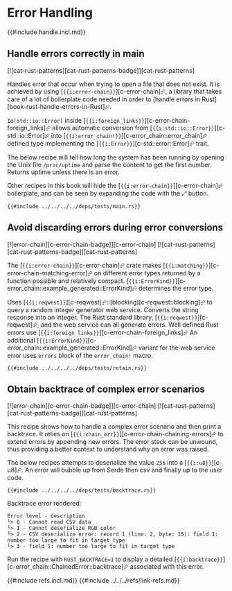 # Error Handling

{{#include handle.incl.md}}

## Handle errors correctly in main

[![cat-rust-patterns][cat-rust-patterns-badge]][cat-rust-patterns]

Handles error that occur when trying to open a file that does not exist. It is achieved by using [`{{i:error-chain}}`][c-error-chain]⮳, a library that takes care of a lot of boilerplate code needed in order to [handle errors in Rust][book-rust-handle-errors-in-Rust]⮳.

`Io(std::io::Error)` inside [`{{i:foreign_links}}`][c-error-chain-foreign_links]⮳ allows automatic conversion from [`{{i:std::io::Error}}`][c-std::io::Error]⮳ into [`{{i:error_chain!}}`][c-error_chain::error_chain]⮳ defined type implementing the [`{{i:Error}}`][c-std::error::Error]⮳ trait.

The below recipe will tell how long the system has been running by opening the Unix file `/proc/uptime` and parse the content to get the first number. Returns uptime unless there is an error.

Other recipes in this book will hide the [`{{i:error-chain}}`][c-error-chain]⮳ boilerplate, and can be seen by expanding the code with the ⤢ button.

```rust,editable
{{#include ../../../../deps/tests/main.rs}}
```

## Avoid discarding errors during error conversions

[![error-chain][c-error-chain-badge]][c-error-chain]  [![cat-rust-patterns][cat-rust-patterns-badge]][cat-rust-patterns]

The [`{{i:error-chain}}`][c-error-chain]⮳ crate makes [`{{i:matching}}`][c-error-chain-matching-error]⮳ on different error types returned by a function possible and relatively compact. [`{{i:ErrorKind}}`][c-error_chain::example_generated::ErrorKind]⮳ determines the error type.

Uses [`{{i:reqwest}}`][c-reqwest]⮳::[blocking][c-reqwest::blocking]⮳ to query a random integer generator web service. Converts the string response into an integer. The Rust standard library,
[`{{i:reqwest}}`][c-reqwest]⮳, and the web service can all generate errors. Well defined Rust errors use [`{{i:foreign_links}}`][c-error-chain-foreign_links]⮳ An additional [`{{i:ErrorKind}}`][c-error_chain::example_generated::ErrorKind]⮳ variant for the web service error uses `errors` block of the `error_chain!` macro.

```rust,editable
{{#include ../../../../deps/tests/retain.rs}}
```

## Obtain backtrace of complex error scenarios

[![error-chain][c-error-chain-badge]][c-error-chain]  [![cat-rust-patterns][cat-rust-patterns-badge]][cat-rust-patterns]

This recipe shows how to handle a complex error scenario and then print a backtrace. It relies on [`{{i:chain_err}}`][c-error-chain-chaining-errors]⮳ to extend errors by appending new errors. The error stack can be unwound, thus providing a better context to understand why an error was raised.

The below recipes attempts to deserialize the value `256` into a
[`{{i:u8}}`][c-u8]⮳. An error will bubble up from Serde then csv and finally up to the user code.

```rust,editable
{{#include ../../../../deps/tests/backtrace.rs}}
```

Backtrace error rendered:

```text
Error level - description
└> 0 - Cannot read CSV data
└> 1 - Cannot deserialize RGB color
└> 2 - CSV deserialize error: record 1 (line: 2, byte: 15): field 1: number too large to fit in target type
└> 3 - field 1: number too large to fit in target type
```

Run the recipe with `RUST_BACKTRACE=1` to display a detailed [`{{i:backtrace}}`][c-error_chain::ChainedError::backtrace]⮳ associated with this error.

{{#include refs.incl.md}}
{{#include ../../../refs/link-refs.md}}
